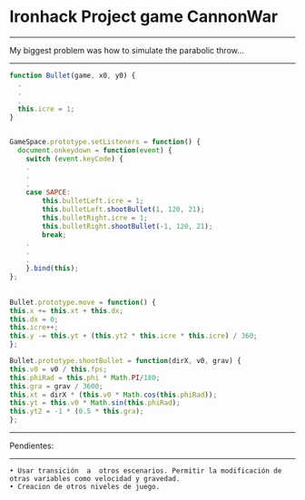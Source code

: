 # Ironhack Project game CannonWar


***
My biggest problem was how to simulate the parabolic throw...
***



```javascript
function Bullet(game, x0, y0) {
  .
  .
  .
  this.icre = 1;
}


GameSpace.prototype.setListeners = function() {
  document.onkeydown = function(event) {
    switch (event.keyCode) {
    .
    .
    .
    case SAPCE:
        this.bulletLeft.icre = 1;
        this.bulletLeft.shootBullet(1, 120, 21);
        this.bulletRight.icre = 1;
        this.bulletRight.shootBullet(-1, 120, 21);
        break;
    .
    .
    .
    }.bind(this);
};
    
    
Bullet.prototype.move = function() {
this.x += this.xt + this.dx;
this.dx = 0;
this.icre++;
this.y -= this.yt + (this.yt2 * this.icre * this.icre) / 360;
};

Bullet.prototype.shootBullet = function(dirX, v0, grav) {
this.v0 = v0 / this.fps;
this.phiRad = this.phi * Math.PI/180;
this.gra = grav / 3600;
this.xt = dirX * (this.v0 * Math.cos(this.phiRad));
this.yt = this.v0 * Math.sin(this.phiRad);
this.yt2 = -1 * (0.5 * this.gra);
};
```
***
Pendientes:
***
    • Usar transición  a  otros escenarios. Permitir la modificación de otras variables como velocidad y gravedad. 
    • Creacion de otros niveles de juego.

